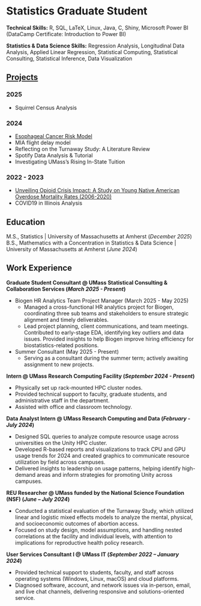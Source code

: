 # Statistics Graduate Student

**Technical Skills:** R, SQL, LaTeX, Linux, Java, C, Shiny, Microsoft Power BI (DataCamp Certificate: Introduction to Power BI)

**Statistics & Data Science Skills:** Regression Analysis, Longitudinal Data Analysis, Applied Linear Regression, Statistical Computing, Statistical Consulting, Statistical Inference, Data Visualization

## <a href="https://github.com/mlewispeinad/projects/">Projects</a>
### 2025
- Squirrel Census Analysis

### 2024
- <a href="https://github.com/mlewispeinad/projects/blob/main/esophegal-cancer-risk.pdf">Esophageal Cancer Risk Model</a>
- MIA flight delay model
- Reflecting on the Turnaway Study: A Literature Review
- Spotify Data Analysis & Tutorial
- Investigating UMass’s Rising In-State Tuition
  
### 2022 - 2023
- <a href="https://github.com/mlewispeinad/projects/blob/main/opioid-crisis.pdf">Unveiling Opioid Crisis Impact: A Study on Young Native American Overdose Mortality Rates (2006-2020)</a>
- COVID19 in Illinois Analysis

## Education
M.S., Statistics | University of Massachusetts at Amherst (*December 2025*)
B.S., Mathematics with a Concentration in Statistics & Data Science | University of Massachusetts at Amherst (*June 2024*)

## Work Experience
**Graduate Student Consultant @ UMass Statistical Consulting & Collaboration Services (*March 2025 - Present*)**
- Biogen HR Analytics Team Project Manager (March 2025 - May 2025)
  - Managed a cross-functional HR analytics project for Biogen, coordinating three sub teams and stakeholders to
ensure strategic alignment and timely deliverables.
  - Lead project planning, client communications, and team meetings. Contributed to early-stage EDA, identifying key outliers and data issues. Provided insights to help Biogen improve hiring efficiency for biostatistics-related positions.
- Summer Consultant (May 2025 - Present)
  - Serving as a consultant during the summer term; actively awaiting assignment to new projects.

**Intern @ UMass Research Computing Facility (*September 2024 - Present*)**
- Physically set up rack-mounted HPC cluster nodes.
- Provided technical support to faculty, graduate students, and administrative staff in the department.
- Assisted with office and classroom technology.
 
**Data Analyst Intern @ UMass Research Computing and Data (*February - July 2024*)**
- Designed SQL queries to analyze compute resource usage across universities on the Unity HPC cluster.
- Developed R-based reports and visualizations to track CPU and GPU usage trends for 2024 and created graphics to communicate resource utilization by field across campuses.
- Delivered insights to leadership on usage patterns, helping identify high-demand areas and inform strategies for promoting Unity across campuses.

**REU Researcher @ UMass funded by the National Science Foundation (NSF) (*June – July 2024*)**
- Conducted a statistical evaluation of the Turnaway Study, which utilized linear and logistic mixed effects models
to analyze the mental, physical, and socioeconomic outcomes of abortion access.
- Focused on study design, model assumptions, and handling nested correlations at the facility and individual levels, with attention to implications for reproductive health policy research.

**User Services Consultant I @ UMass IT (*September 2022 – January 2024*)**
- Provided technical support to students, faculty, and staff across operating systems (Windows, Linux, macOS) and
cloud platforms.
- Diagnosed software, account, and network issues via in-person, email, and live chat channels, delivering responsive and solutions-oriented service.
